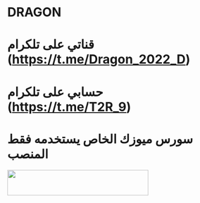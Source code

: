 # DRAGON
# قناتي على تلكرام (https://t.me/Dragon_2022_D)
# حسابي على تلكرام (https://t.me/T2R_9)
# سورس ميوزك الخاص يستخدمه فقط المنصب 


<p align="left"><a href="https://heroku.com/deploy?template=https://github.com/taher-1/musician"> <img src="https://img.shields.io/badge/Deploy%20To%20Heroku-purple?style=for-the-badge&logo=heroku" width="320" height="58.45"/></a></p>
